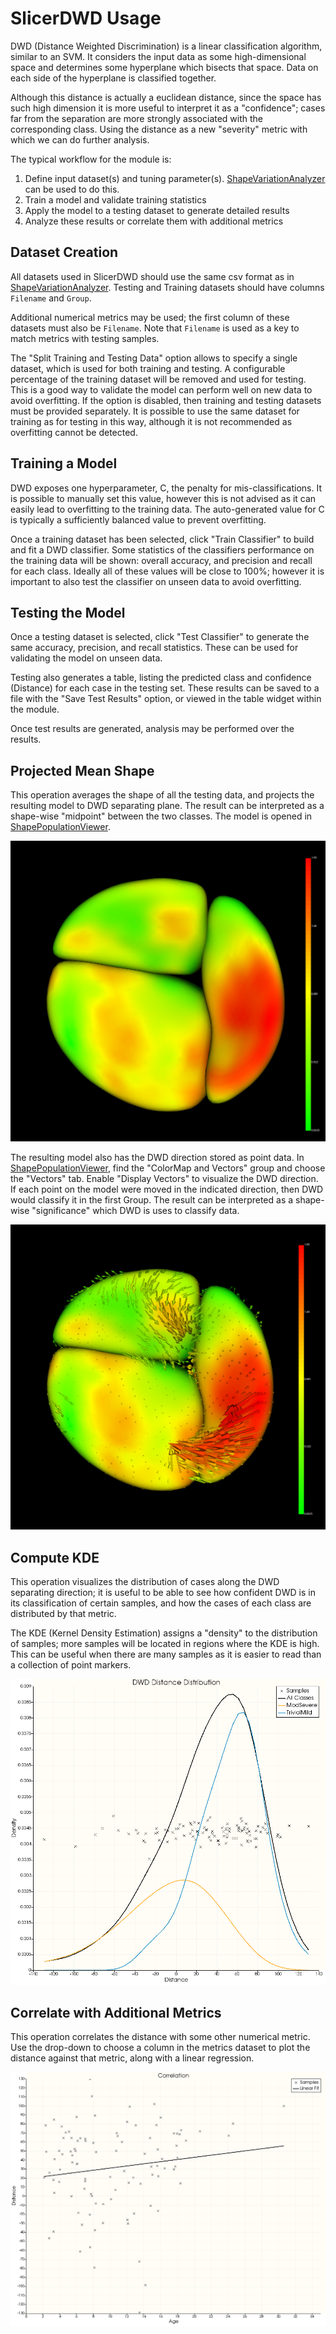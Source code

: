 # SlicerDWD Usage

DWD (Distance Weighted Discrimination) is a linear classification algorithm, similar to an SVM. It considers the input data as some high-dimensional space and determines some hyperplane which bisects that space. Data on each side of the hyperplane is classified together.

Although this distance is actually a euclidean distance, since the space has such high dimension it is more useful to interpret it as a "confidence"; cases far from the separation are more strongly associated with the corresponding class. Using the distance as a new "severity" metric with which we can do further analysis. 

The typical workflow for the module is:

1. Define input dataset(s) and tuning parameter(s). [ShapeVariationAnalyzer][sva] can be used to do this.
2. Train a model and validate training statistics
3. Apply the model to a testing dataset to generate detailed results
4. Analyze these results or correlate them with additional metrics

## Dataset Creation

All datasets used in SlicerDWD should use the same csv format as in [ShapeVariationAnalyzer][sva]. Testing and Training datasets should have columns `Filename` and `Group`.

Additional numerical metrics may be used; the first column of these datasets must also be `Filename`. Note that `Filename` is used as a key to match metrics with testing samples.

The "Split Training and Testing Data" option allows to specify a single dataset, which is used for both training and testing. A configurable percentage of the training dataset will be removed and used for testing. This is a good way to validate the model can perform well on new data to avoid overfitting. If the option is disabled, then training and testing datasets must be provided separately. It is possible to use the same dataset for training as for testing in this way, although it is not recommended as overfitting cannot be detected.

## Training a Model

DWD exposes one hyperparameter, C, the penalty for mis-classifications. It is possible to manually set this value, however this is not advised as it can easily lead to overfitting to the training data. The auto-generated value for C is typically a sufficiently balanced value to prevent overfitting.

Once a training dataset has been selected, click "Train Classifier" to build and fit a DWD classifier. Some statistics of the classifiers performance on the training data will be shown: overall accuracy, and precision and recall for each class. Ideally all of these values will be close to 100%; however it is important to also test the classifier on unseen data to avoid overfitting.

## Testing the Model

Once a testing dataset is selected, click "Test Classifier" to generate the same accuracy, precision, and recall statistics. These can be used for validating the model on unseen data. 

Testing also generates a table, listing the predicted class and confidence (Distance) for each case in the testing set. These results can be saved to a file with the "Save Test Results" option, or viewed in the table widget within the module. 

Once test results are generated, analysis may be performed over the results.

## Projected Mean Shape

This operation averages the shape of all the testing data, and projects the resulting model to DWD separating plane. The result can be interpreted as a shape-wise "midpoint" between the two classes. The model is opened in [ShapePopulationViewer][spv]. 

![Example mean shape][mean-shape]

The resulting model also has the DWD direction stored as point data. In [ShapePopulationViewer][spv], find the "ColorMap and Vectors" group and choose the "Vectors" tab. Enable "Display Vectors" to visualize the DWD direction. If each point on the model were moved in the indicated direction, then DWD would classify it in the first Group. The result can be interpreted as a shape-wise "significance" which DWD is uses to classify data.

![Example mean shape with vectors][mean-shape-vector]

## Compute KDE

This operation visualizes the distribution of cases along the DWD separating direction; it is useful to be able to see how confident DWD is in its classification of certain samples, and how the cases of each class are distributed by that metric.

The KDE (Kernel Density Estimation) assigns a "density" to the distribution of samples; more samples will be located in regions where the KDE is high. This can be useful when there are many samples as it is easier to read than a collection of point markers.

![Example KDE plot][kde]

## Correlate with Additional Metrics

This operation correlates the distance with some other numerical metric. Use the drop-down to choose a column in the metrics dataset to plot the distance against that metric, along with a linear regression.

![Example correlation plot][correlation]

[sva]: https://github.com/DCBIA-OrthoLab/ShapeVariationAnalyzer
[spv]: https://github.com/NIRALUser/ShapePopulationViewer

[mean-shape]: https://raw.githubusercontent.com/slicersalt/SlicerDWD/main/docs/screenshots/mean-shape.png
[mean-shape-vector]: https://raw.githubusercontent.com/slicersalt/SlicerDWD/main/docs/screenshots/mean-shape-vectors.png
[kde]: https://raw.githubusercontent.com/slicersalt/SlicerDWD/main/docs/screenshots/kde.png
[correlation]: https://raw.githubusercontent.com/slicersalt/SlicerDWD/main/docs/screenshots/correlation.png

